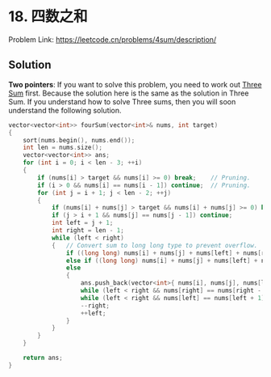# 18. 四数之和

Problem Link: https://leetcode.cn/problems/4sum/description/

## Solution
**Two pointers**: If you want to solve this problem, you need to work out [Three Sum](https://github.com/SakuraMayAi/LintCode/blob/main/Hashtable/15.%20%E4%B8%89%E6%95%B0%E4%B9%8B%E5%92%8C.md) first. Because the solution here is the same as the solution in Three Sum. If you understand how to solve Three sums, then you will soon understand the following solution.

```cpp
vector<vector<int>> fourSum(vector<int>& nums, int target)
{
    sort(nums.begin(), nums.end());
    int len = nums.size();
    vector<vector<int>> ans;
    for (int i = 0; i < len - 3; ++i)
    {
        if (nums[i] > target && nums[i] >= 0) break;	// Pruning.
        if (i > 0 && nums[i] == nums[i - 1]) continue;	// Pruning.
        for (int j = i + 1; j < len - 2; ++j)
        {
            if (nums[i] + nums[j] > target && nums[i] + nums[j] >= 0) break;	// Pruning.
            if (j > i + 1 && nums[j] == nums[j - 1]) continue;					// Pruning.
            int left = j + 1;
            int right = len - 1;
            while (left < right)
            {	// Convert sum to long long type to prevent overflow.
                if ((long long) nums[i] + nums[j] + nums[left] + nums[right] > target) --right;
                else if ((long long) nums[i] + nums[j] + nums[left] + nums[right] < target) ++left;
                else
                {
                    ans.push_back(vector<int>{ nums[i], nums[j], nums[left], nums[right] });
                    while (left < right && nums[right] == nums[right - 1]) --right;	// Pruning.
                    while (left < right && nums[left] == nums[left + 1]) ++left;	// Pruning.
                    --right;
                    ++left;
                }
            }
        }
    }

    return ans;
}
```
